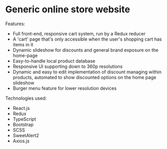 # Generic online store website

Features:

* Full front-end, responsive cart system, run by a Redux reducer
* A 'cart' page that's only accessible when the user's shopping cart has items in it 
* Dynamic slideshow for discounts and general brand exposure on the home-page
* Easy-to-handle local product database
* Responsive UI supporting down to 360p resolutions
* Dynamic and easy to edit implementation of discount managing within products, automated to show discounted options on the home page slideshow
* Burger menu feature for lower resolution devices

Technologies used:

* React.js
* Redux
* TypeScript
* Bootstrap
* SCSS
* SweetAlert2
* Axios.js